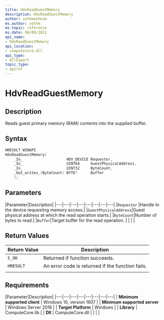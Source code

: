 ```yaml
---
title: HdvReadGuestMemory
description: HdvReadGuestMemory
author: sethmanheim
ms.author: sethm
ms.topic: reference
ms.date: 06/09/2021
api_name:
- HdvReadGuestMemory
api_location:
- computecore.dll
api_type:
- DllExport
topic_type: 
- apiref
---
```

# HdvReadGuestMemory

## Description

Reads guest primary memory (RAM) contents into the supplied buffer.

## Syntax

```C++
HRESULT WINAPI
HdvReadGuestMemory(
    _In_                    HDV_DEVICE Requestor,
    _In_                    UINT64     GuestPhysicalAddress,
    _In_                    UINT32     ByteCount,
    _Out_writes_(ByteCount) BYTE*      Buffer
    );
```

## Parameters

|Parameter|Description|
|---|---|---|---|---|---|---|---|
|`Requestor` |Handle to the device requesting memory access.|
|`GuestPhysicalAddress`|Guest physical address at which the read operation starts.|
|`ByteCount`|Number of bytes to read.|
|`Buffer`|Target buffer for the read operation. |
|    |    |

## Return Values

|Return Value     |Description|
|---|---|
|`S_OK` | Returned if function succeeds.|
|`HRESULT` | An error code is returned if the function fails.
|     |     |

## Requirements

|Parameter|Description|
|---|---|---|---|---|---|---|---|
| **Minimum supported client** | Windows 10, version 1607 |
| **Minimum supported server** | Windows Server 2016 |
| **Target Platform** | Windows |
| **Library** | ComputeCore.lib |
| **Dll** | ComputeCore.dll |
|    |    |
